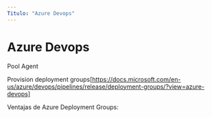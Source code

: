 ```yaml
---
Titulo: "Azure Devops"
---
```


# Azure Devops

Pool Agent

Provision deployment groups[https://docs.microsoft.com/en-us/azure/devops/pipelines/release/deployment-groups/?view=azure-devops]

Ventajas de Azure Deployment Groups:


